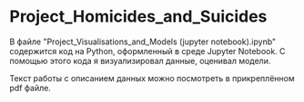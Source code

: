 # Project_Homicides_and_Suicides

В файле "Project_Visualisations_and_Models (jupyter notebook).ipynb" содержится код на Python, оформленный в среде Jupyter Notebook.
С помощью этого кода я визуализировал данные, оценивал модели. 

Текст работы с описанием данных можно посмотреть в прикреплённом pdf файле.
